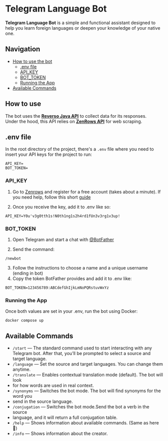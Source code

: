# Telegram Language Bot

**Telegram Language Bot** is a simple and functional assistant designed to help
you learn foreign languages or deepen your knowledge of your native one.
## Navigation
- [How to use the bot](#how-to-use)
    - [.env file](#env-file)
    -   [API_KEY](#api_key)
    -   [BOT_TOKEN](#bot_token)
    - [Running the App](#running-the-app)
-   [Available Commands](#available-Commands)

## How to use
The bot uses the [**Reverso Java API**](https://github.com/Anton3413/Reverso-Java-API)
to collect data for its responses.  
Under the hood, this API relies on [**ZenRows API**](https://www.zenrows.com/)
for web scraping.
## .env file
In the root directory of the project, there's a `.env` file 
where you need to insert your API keys for the project to run:

```dotenv
API_KEY= 
BOT_TOKEN=
```
### API_KEY

1. Go to [Zenrows](https://www.zenrows.com) and register for a free account (takes about a minute).
If you need help, follow this short [guide](https://github.com/Anton3413/Reverso-Java-API?tab=readme-ov-file#How-to-use)

2. Once you receive the key, add it to .env like so:

```dotenv
API_KEY=Y0u'v3g0tth1s!N0th1ng1s2h4rd1fUn3v3rg1v3up!
```

### BOT_TOKEN

1. Open Telegram and start a chat with [@BotFather](https://t.me/BotFather)

2. Send the command:

```
/newbot
```

3. Follow the instructions to choose a name and a unique username (ending in bot)
4. Copy the token BotFather provides and add it to .env like:

```dotenv
BOT_TOKEN=123456789:ABCdefGhIjkLmNoPQRstuvWxYz
```
### Running the App

Once both values are set in your .env, run the bot using Docker:
```shell
docker compose up
```

## Available Commands
- `/start` — The standard command used to start interacting with any Telegram bot.
  After that, you’ll be prompted to select a source and target language.
- `/language` — Set the source and target languages. You can change them anytime.
- `/translate` — Enables contextual translation mode (default). The bot will look 
- for how words are used in real context.
- `/synonyms` — Switches the bot mode. The bot will find synonyms for the word you 
- send in the source language.
- `/conjugation` — Switches the bot mode.Send the bot a verb in the source
- language, and it will return a full conjugation table.
- `/help` — Shows information about available commands. (Same as here 🙂)
- `/info` — Shows information about the creator.